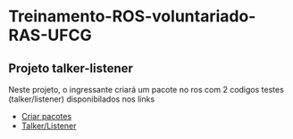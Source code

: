 # Treinamento-ROS-voluntariado-RAS-UFCG
## Projeto talker-listener
Neste projeto, o ingressante criará um pacote no ros com 2 codigos testes (talker/listener) disponibilados nos links
- [Criar pacotes](https://docs.ros.org/en/foxy/Tutorials/Beginner-Client-Libraries/Creating-Your-First-ROS2-Package.html)
- [Talker/Listener](https://docs.ros.org/en/foxy/Tutorials/Beginner-Client-Libraries/Writing-A-Simple-Cpp-Publisher-And-Subscriber.html)
